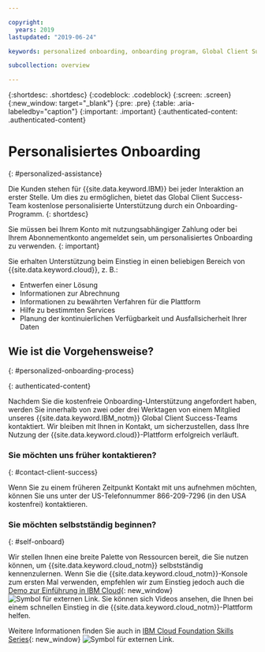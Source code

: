 ```yaml
---

copyright:
  years: 2019
lastupdated: "2019-06-24"

keywords: personalized onboarding, onboarding program, Global Client Success

subcollection: overview

---
```


{:shortdesc: .shortdesc}
{:codeblock: .codeblock}
{:screen: .screen}
{:new_window: target="_blank"}
{:pre: .pre}
{:table: .aria-labeledby="caption"}
{:important: .important}
{:authenticated-content: .authenticated-content}


# Personalisiertes Onboarding
{: #personalized-assistance}

Die Kunden stehen für {{site.data.keyword.IBM}} bei jeder Interaktion an erster Stelle. Um dies zu ermöglichen, bietet das Global Client Success-Team kostenlose personalisierte Unterstützung durch ein Onboarding-Programm.
{: shortdesc}

Sie müssen bei Ihrem Konto mit nutzungsabhängiger Zahlung oder bei Ihrem Abonnementkonto angemeldet sein, um personalisiertes Onboarding zu verwenden.
{: important}

Sie erhalten Unterstützung beim Einstieg in einen beliebigen Bereich von {{site.data.keyword.cloud}}, z. B.: 
* Entwerfen einer Lösung
* Informationen zur Abrechnung
* Informationen zu bewährten Verfahren für die Plattform
* Hilfe zu bestimmten Services
* Planung der kontinuierlichen Verfügbarkeit und Ausfallsicherheit Ihrer Daten

## Wie ist die Vorgehensweise?
{: #personalized-onboarding-process}

<div class="onboarding-ub">
  <div class="ub-widget" style="display: flex;">
    <div ub-in-page="5cbe76490f72eb04484f31e8"></div>
  </div>
</div>
{: authenticated-content}

Nachdem Sie die kostenfreie Onboarding-Unterstützung angefordert haben, werden Sie innerhalb von zwei oder drei Werktagen von einem Mitglied unseres {{site.data.keyword.IBM_notm}} Global Client Success-Teams kontaktiert. Wir bleiben mit Ihnen in Kontakt, um sicherzustellen, dass Ihre Nutzung der {{site.data.keyword.cloud}}-Plattform erfolgreich verläuft.

### Sie möchten uns früher kontaktieren?
{: #contact-client-success}

Wenn Sie zu einem früheren Zeitpunkt Kontakt mit uns aufnehmen möchten, können Sie uns unter der US-Telefonnummer 866-209-7296 (in den USA kostenfrei) kontaktieren.

### Sie möchten selbstständig beginnen?
{: #self-onboard}

Wir stellen Ihnen eine breite Palette von Ressourcen bereit, die Sie nutzen können, um {{site.data.keyword.cloud_notm}} selbstständig kennenzulernen. Wenn Sie die {{site.data.keyword.cloud_notm}}-Konsole zum ersten Mal verwenden, empfehlen wir zum Einstieg jedoch auch die [Demo zur Einführung in IBM Cloud](https://register.gotowebinar.com/rt/5902701065204820738){: new_window} ![Symbol für externen Link](../icons/launch-glyph.svg "Symbol für externen Link"). Sie können sich Videos ansehen, die Ihnen bei einem schnellen Einstieg in die {{site.data.keyword.cloud_notm}}-Plattform helfen.  

Weitere Informationen finden Sie auch in [IBM Cloud Foundation Skills Series](https://www.youtube.com/playlist?list=PLmesOgYt3nKCfsXqx-A5k1bP7t146U4rz){: new_window} ![Symbol für externen Link](../icons/launch-glyph.svg "Symbol für externen Link").
